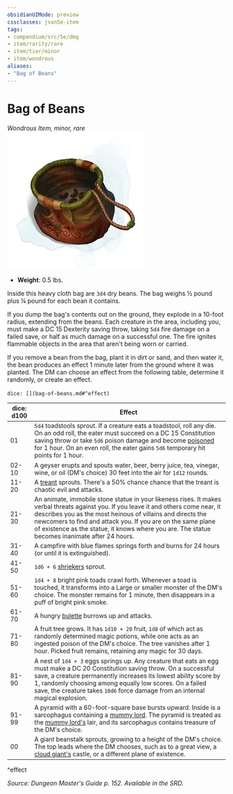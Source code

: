 ```yaml
---
obsidianUIMode: preview
cssclasses: json5e-item
tags:
- compendium/src/5e/dmg
- item/rarity/rare
- item/tier/minor
- item/wondrous
aliases: 
- "Bag of Beans"
---
```

# Bag of Beans
*Wondrous Item, minor, rare*  
![](https://raw.githubusercontent.com/5etools-mirror-2/5etools-img/main/items/DMG/Bag%20of%20Beans.webp#right)  

- **Weight**: 0.5 lbs.

Inside this heavy cloth bag are `3d4` dry beans. The bag weighs ½ pound plus ¼ pound for each bean it contains.

If you dump the bag's contents out on the ground, they explode in a 10-foot radius, extending from the beans. Each creature in the area, including you, must make a DC 15 Dexterity saving throw, taking `5d4` fire damage on a failed save, or half as much damage on a successful one. The fire ignites flammable objects in the area that aren't being worn or carried.

If you remove a bean from the bag, plant it in dirt or sand, and then water it, the bean produces an effect 1 minute later from the ground where it was planted. The DM can choose an effect from the following table, determine it randomly, or create an effect.

`dice: [](bag-of-beans.md#^effect)`

| dice: d100 | Effect |
|------------|--------|
| 01 | `5d4` toadstools sprout. If a creature eats a toadstool, roll any die. On an odd roll, the eater must succeed on a DC 15 Constitution saving throw or take `5d6` poison damage and become [poisoned](conditions.md#poisoned) for 1 hour. On an even roll, the eater gains `5d6` temporary hit points for 1 hour. |
| 02-10 | A geyser erupts and spouts water, beer, berry juice, tea, vinegar, wine, or oil (DM's choice) 30 feet into the air for `1d12` rounds. |
| 11-20 | A [treant](treant.md) sprouts. There's a 50% chance chance that the treant is chaotic evil and attacks. |
| 21-30 | An animate, immobile stone statue in your likeness rises. It makes verbal threats against you. If you leave it and others come near, it describes you as the most heinous of villains and directs the newcomers to find and attack you. If you are on the same plane of existence as the statue, it knows where you are. The statue becomes inanimate after 24 hours. |
| 31-40 | A campfire with blue flames springs forth and burns for 24 hours (or until it is extinguished). |
| 41-50 | `1d6 + 6` [shriekers](shrieker.md) sprout. |
| 51-60 | `1d4 + 8` bright pink toads crawl forth. Whenever a toad is touched, it transforms into a Large or smaller monster of the DM's choice. The monster remains for 1 minute, then disappears in a puff of bright pink smoke. |
| 61-70 | A hungry [bulette](bulette.md) burrows up and attacks. |
| 71-80 | A fruit tree grows. It has `1d10 + 20` fruit, `1d8` of which act as randomly determined magic potions, while one acts as an ingested poison of the DM's choice. The tree vanishes after 1 hour. Picked fruit remains, retaining any magic for 30 days. |
| 81-90 | A nest of `1d4 + 3` eggs springs up. Any creature that eats an egg must make a DC 20 Constitution saving throw. On a successful save, a creature permanently increases its lowest ability score by 1, randomly choosing among equally low scores. On a failed save, the creature takes `10d6` force damage from an internal magical explosion. |
| 91-99 | A pyramid with a 60-foot-square base bursts upward. Inside is a sarcophagus containing a [mummy lord](git/3-Mechanics/CLI/bestiary/undead/mummy-lord.md). The pyramid is treated as the [mummy lord's](git/3-Mechanics/CLI/bestiary/undead/mummy-lord.md) lair, and its sarcophagus contains treasure of the DM's choice. |
| 00 | A giant beanstalk sprouts, growing to a height of the DM's choice. The top leads where the DM chooses, such as to a great view, a [cloud giant's](cloud-giant.md) castle, or a different plane of existence. |
^effect

*Source: Dungeon Master's Guide p. 152. Available in the SRD.*
